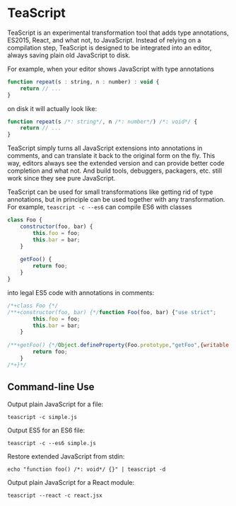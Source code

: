 # TeaScript

TeaScript is an experimental transformation tool that adds type annotations,
ES2015, React, and what not, to JavaScript. Instead of relying on a compilation
step, TeaScript is designed to be integrated into an editor, always saving plain
old JavaScript to disk.

For example, when your editor shows JavaScript with type annotations

```javascript
function repeat(s : string, n : number) : void {
    return // ...
}
```

on disk it will actually look like:

```javascript
function repeat(s /*: string*/, n /*: number*/) /*: void*/ {
    return // ...
}
```

TeaScript simply turns all JavaScript extensions into annotations
in comments, and can translate it back to the original form on the fly.
This way, editors always see the extended version and can provide
better code completion and what not. And build tools, debuggers,
packagers, etc. still work since they see pure JavaScript.

TeaScript can be used for small transformations like getting rid of type
annotations, but in principle can be used together with any transformation.
For example, `teascript -c --es6` can compile ES6 with classes

```javascript
class Foo {
    constructor(foo, bar) {
        this.foo = foo;
        this.bar = bar;
    }
    
    getFoo() {
        return foo;
    }
}
```

into legal ES5 code with annotations in comments:
 
```javascript
/*+class Foo {*/
/**+constructor(foo, bar) {*/function Foo(foo, bar) {"use strict";
        this.foo = foo;
        this.bar = bar;
    }
    
/**+getFoo() {*/Object.defineProperty(Foo.prototype,"getFoo",{writable:true,configurable:true,value:function() {"use strict";
        return foo;
    }
/*+}*/
```

## Command-line Use

Output plain JavaScript for a file:

```
teascript -c simple.js
```

Output ES5 for an ES6 file:

```
teascript -c --es6 simple.js
```

Restore extended JavaScript from stdin:

```
echo "function foo() /*: void*/ {}" | teascript -d
```

Output plain JavaScript for a React module:

```
teascript --react -c react.jsx
```